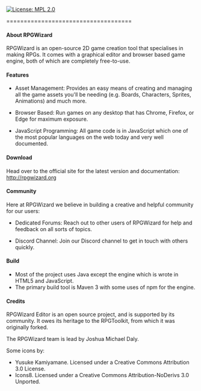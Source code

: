 [![License: MPL 2.0](https://img.shields.io/badge/License-MPL%202.0-brightgreen.svg)](https://opensource.org/licenses/MPL-2.0)

====================================

#### About RPGWizard
RPGWizard is an open-source 2D game creation tool that specialises in making RPGs. It comes with a graphical editor and browser based game engine, both of which are completely free-to-use.

#### Features
- Asset Management: Provides an easy means of creating and managing all the game assets you'll be needing (e.g. Boards, Characters, Sprites, Animations) and much more.

- Browser Based: Run games on any desktop that has Chrome, Firefox, or Edge for maximum exposure.

- JavaScript Programming: All game code is in JavaScript which one of the most popular languages on the web today and very well documented.

#### Download
Head over to the official site for the latest version and documentation: http://rpgwizard.org

#### Community
Here at RPGWizard we believe in building a creative and helpful community for our users:

- Dedicated Forums: Reach out to other users of RPGWizard for help and feedback on all sorts of topics.

- Discord Channel: Join our Discord channel to get in touch with others quickly.

#### Build
- Most of the project uses Java except the engine which is wrote in HTML5 and JavaScript.
- The primary build tool is Maven 3 with some uses of npm for the engine.

#### Credits
RPGWizard Editor is an open source project, and is supported by its community. It owes its heritage to the RPGToolkit, from which it was originally forked.

The RPGWizard team is lead by Joshua Michael Daly.

Some icons by:

* Yusuke Kamiyamane. Licensed under a Creative Commons Attribution 3.0 License.
* Icons8. Licensed under a Creative Commons Attribution-NoDerivs 3.0 Unported.
